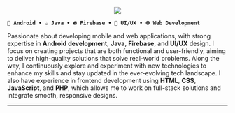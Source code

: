 <p align="center">
  <img src="https://readme-typing-svg.herokuapp.com?font=Pacifico&size=40&duration=1&pause=100000&color=2596be&center=true&vCenter=true&width=600&height=70&lines=Hello!+I'm+Prajjwal" />
</p>

**`📱 Android • ☕ Java • 🔥 Firebase • 🎨 UI/UX • 🌐 Web Development`**  

Passionate about developing mobile and web applications, with strong expertise in **Android development**, **Java**, **Firebase**, and **UI/UX** design. I focus on creating projects that are both functional and user-friendly, aiming to deliver high-quality solutions that solve real-world problems. Along the way, I continuously explore and experiment with new technologies to enhance my skills and stay updated in the ever-evolving tech landscape. I also have experience in frontend development using **HTML**, **CSS**, **JavaScript**, and **PHP**, which allows me to work on full-stack solutions and integrate smooth, responsive designs.
***













